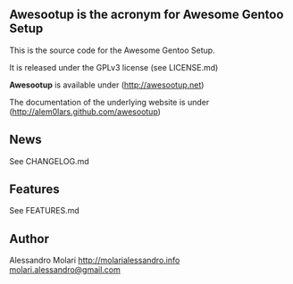 ## Awesootup is the acronym for Awesome Gentoo Setup

This is the source code for the Awesome Gentoo Setup.

It is released under the GPLv3 license (see LICENSE.md)

**Awesootup** is available under (http://awesootup.net)

The documentation of the underlying website is under (http://alem0lars.github.com/awesootup)


## News

See CHANGELOG.md


## Features

See FEATURES.md


## Author

Alessandro Molari
http://molarialessandro.info
molari.alessandro@gmail.com

